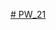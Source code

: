 [# PW_21](https://docs.google.com/document/d/1q48SH7TWJCMfhoXKzr1U51VTww25ZWyiMjkr3PTd41w/edit?usp=sharing)
